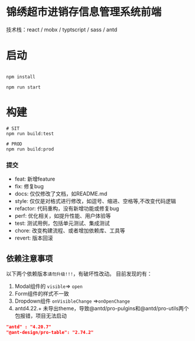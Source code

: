# 锦绣超市进销存信息管理系统前端

技术栈：react / mobx / typtscript / sass / antd

# 启动

```shell

npm install

npm run start

```

# 构建

```shell
# SIT
npm run build:test

# PROD
npm run build:prod

```

### 提交

- feat:        新增feature
- fix:         修复bug
- docs:        仅仅修改了文档，如README.md
- style:       仅仅是对格式进行修改，如逗号、缩进、空格等,不改变代码逻辑
- refactor:    代码重构，没有新增功能或修复bug
- perf:        优化相关，如提升性能、用户体验等
- test:        测试用例，包括单元测试、集成测试
- chore:       改变构建流程、或者增加依赖库、工具等
- revert:      版本回滚


## 依赖注意事项

以下两个依赖版本`请勿升级!!!`，有破坏性改动。
目前发现的有：
1. Modal组件的 `visible`=> `open`
2. Form组件的样式不一致
3. Dropdown组件 `onVisibleChange` =>`onOpenChange`
4. antd4.22.+ 未导出theme，导致@antd/pro-pulgins和@antd/pro-utils两个包报错，项目无法启动

```json
"antd" : "4.20.7"
"@ant-design/pro-table": "2.74.2"
```
